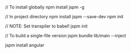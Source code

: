 // To install globally
npm install jspm -g

// In project directory
npm install jspm --save-dev
npm init

// NOTE: Set transpiler to babel!
jspm init

// To build a single-file version
jspm bundle lib/main --inject

jspm install angular
